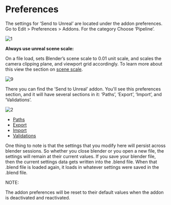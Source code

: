 # Preferences

The settings for ‘Send to Unreal’ are located under the addon preferences. Go to Edit > Preferences > Addons. For the category Choose ‘Pipeline’.

![1](https://blender-tools-documentation.s3.amazonaws.com/send-to-unreal/images/preferences/1.png)

**Always use unreal scene scale:**

On a file load, sets Blender’s scene scale to 0.01 unit scale, and scales the camera clipping plane, and viewport grid accordingly. To learn more about this view the section on [scene scale](https://james-baber.github.io/BlenderTools/Send-to-Unreal-Scene-Scale).

![9](https://blender-tools-documentation.s3.amazonaws.com/send-to-unreal/images/scene_scale/9.png)

There you can find the ‘Send to Unreal’ addon. You'll see this preferences section, and it will have several sections in it: ‘Paths’, ‘Export’, ‘Import’, and ‘Validations’.

![2](https://blender-tools-documentation.s3.amazonaws.com/send-to-unreal/images/preferences/2.png)

* [Paths](https://james-baber.github.io/BlenderTools/Send-to-Unreal-Paths)
* [Export](https://james-baber.github.io/BlenderTools/Send-to-Unreal-Export)
* [Import](https://james-baber.github.io/BlenderTools/Send-to-Unreal-Import)
* [Validations](https://james-baber.github.io/BlenderTools/Send-to-Unreal-Validations)

One thing to note is that the settings that you modify here will persist across blender sessions. So whether you close blender or you open a new file, the settings will remain at their current values. If you save your blender file, then the current settings data gets written into the .blend file. When that .blend file is loaded again, it loads in whatever settings were saved in the .blend file.

NOTE:

The addon preferences will be reset to their default values when the addon is deactivated and reactivated.